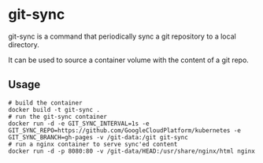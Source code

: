 # git-sync

git-sync is a command that periodically sync a git repository to a local directory.

It can be used to source a container volume with the content of a git repo.

## Usage

```
# build the container
docker build -t git-sync .
# run the git-sync container
docker run -d -e GIT_SYNC_INTERVAL=1s -e GIT_SYNC_REPO=https://github.com/GoogleCloudPlatform/kubernetes -e GIT_SYNC_BRANCH=gh-pages -v /git-data:/git git-sync
# run a nginx container to serve sync'ed content
docker run -d -p 8080:80 -v /git-data/HEAD:/usr/share/nginx/html nginx 
```
